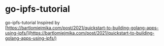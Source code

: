 # go-ipfs-tutorial
go-ipfs-tutorial
Inspired by
[https://bartlomiejmika.com/post/2021/quickstart-to-building-golang-apps-using-ipfs/](https://bartlomiejmika.com/post/2021/quickstart-to-building-golang-apps-using-ipfs/)
